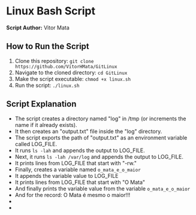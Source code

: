 # Linux Bash Script

**Script Author:** Vitor Mata

## How to Run the Script

1. Clone this repository: `git clone https://github.com/VitorHMata/GitLinux`
2. Navigate to the cloned directory: `cd GitLinux`
3. Make the script executable: `chmod +x linux.sh`
4. Run the script: `./linux.sh`

## Script Explanation

- The script creates a directory named "log" in /tmp (or increments the name if it already exists).
- It then creates an "output.txt" file inside the "log" directory.
- The script exports the path of "output.txt" as an environment variable called LOG_FILE.
- It runs `ls -lah` and appends the output to LOG_FILE.
- Next, it runs `ls -lah /var/log` and appends the output to LOG_FILE.
- It prints lines from LOG_FILE that start with "-rw."
- Finally, creates a variable named `o_mata_e_o_maior` 
- It appends the variable value to LOG_FILE
- It prints lines from LOG_FILE that start with "O Mata"
- And finally prints the variable value from the variable `o_mata_e_o_maior`
- And for the record: O Mata é mesmo o maior!!!
-
-